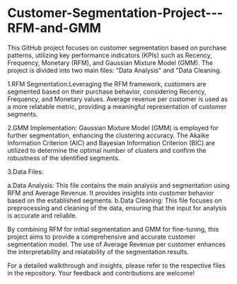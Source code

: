 # Customer-Segmentation-Project---RFM-and-GMM
This GitHub project focuses on customer segmentation based on purchase patterns, utilizing key performance indicators (KPIs) such as Recency, Frequency, Monetary (RFM), and Gaussian Mixture Model (GMM). The project is divided into two main files: "Data Analysis" and "Data Cleaning.


1.RFM Segmentation:Leveraging the RFM framework, customers are segmented based on their purchase behavior, considering Recency, Frequency, and Monetary values. Average revenue per customer is used as a more relatable metric, providing a meaningful representation of customer segments.

2.GMM Implementation: Gaussian Mixture Model (GMM) is employed for further segmentation, enhancing the clustering accuracy. The Akaike Information Criterion (AIC) and Bayesian Information Criterion (BIC) are utilized to determine the optimal number of clusters and confirm the robustness of the identified segments.


3.Data Files: 

a.Data Analysis: This file contains the main analysis and segmentation using RFM and Average Revenue. It provides insights into customer behavior based on the established segments.
b.Data Cleaning: This file focuses on preprocessing and cleaning of the data, ensuring that the input for analysis is accurate and reliable.




By combining RFM for initial segmentation and GMM for fine-tuning, this project aims to provide a comprehensive and accurate customer segmentation model. The use of Average Revenue per customer enhances the interpretability and relatability of the segmentation results.

For a detailed walkthrough and insights, please refer to the respective files in the repository. Your feedback and contributions are welcome!

